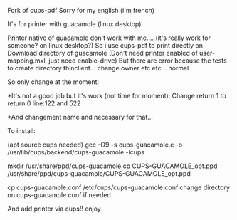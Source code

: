 Fork of cups-pdf
Sorry for my english (i'm french)

It's for printer with guacamole (linux desktop)

Printer native of guacamole don't work with me.... (it's really work for someone? on linux desktop?)
So i use cups-pdf to print directly on Download directory of guacamole
(Don't need printer enabled of user-mapping.mxl, just need enable-drive)
But there are error because the tests to create directory thinclient... change owner etc etc... normal

So only change at the moment:

*It's not a good job but it's work (not time for moment):
Change return 1 to return 0
line:122 and 522

*And changement name and necessary for that...


To install:

(apt source cups needed)
gcc -O9 -s cups-guacamole.c -o /usr/lib/cups/backend/cups-guacamole -lcups

mkdir /usr/share/ppd/cups-guacamole
cp CUPS-GUACAMOLE_opt.ppd /usr/share/ppd/cups-guacamole/CUPS-GUACAMOLE_opt.ppd

cp cups-guacamole.conf /etc/cups/cups-guacamole.conf
change directory on cups-guacamole.conf if needed

And add printer via cups!! 
enjoy 
